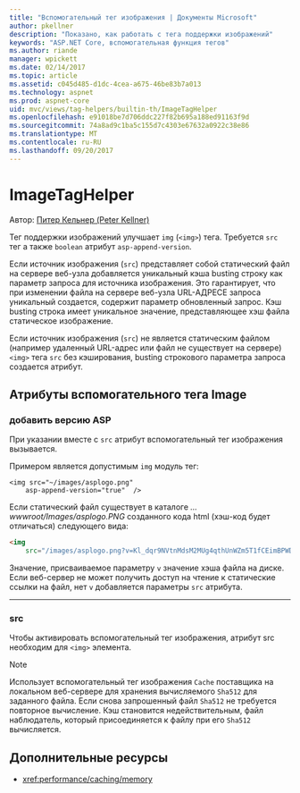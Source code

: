```yaml
---
title: "Вспомогательный тег изображения | Документы Microsoft"
author: pkellner
description: "Показано, как работать с тега поддержки изображений"
keywords: "ASP.NET Core, вспомогательная функция тегов"
ms.author: riande
manager: wpickett
ms.date: 02/14/2017
ms.topic: article
ms.assetid: c045d485-d1dc-4cea-a675-46be83b7a013
ms.technology: aspnet
ms.prod: aspnet-core
uid: mvc/views/tag-helpers/builtin-th/ImageTagHelper
ms.openlocfilehash: e91018be7d706ddc227f82b695a188ed91163f9d
ms.sourcegitcommit: 74a8ad9c1ba5c155d7c4303e67632a0922c38e86
ms.translationtype: MT
ms.contentlocale: ru-RU
ms.lasthandoff: 09/20/2017
---
```

# <a name="imagetaghelper"></a>ImageTagHelper

Автор: [Питер Кельнер (Peter Kellner)](http://peterkellner.net) 

Тег поддержки изображений улучшает `img` (`<img>`) тега. Требуется `src` тег а также `boolean` атрибут `asp-append-version`.

Если источник изображения (`src`) представляет собой статический файл на сервере веб-узла добавляется уникальный кэша busting строку как параметр запроса для источника изображения. Это гарантирует, что при изменении файла на сервере веб-узла URL-АДРЕСЕ запроса уникальный создается, содержит параметр обновленный запрос. Кэш busting строка имеет уникальное значение, представляющее хэш файла статическое изображение.

Если источник изображения (`src`) не является статическим файлом (например удаленный URL-адрес или файл не существует на сервере) `<img>` тега `src` без кэширования, busting строкового параметра запроса создается атрибут.

## <a name="image-tag-helper-attributes"></a>Атрибуты вспомогательного тега Image


### <a name="asp-append-version"></a>добавить версию ASP

При указании вместе с `src` атрибут вспомогательный тег изображения вызывается.

Примером является допустимым `img` модуль тег:

```cshtml
<img src="~/images/asplogo.png" 
    asp-append-version="true"  />
```

Если статический файл существует в каталоге *... wwwroot/Images/asplogo.PNG* созданного кода html (хэш-код будет отличаться) следующего вида:

```html
<img 
    src="/images/asplogo.png?v=Kl_dqr9NVtnMdsM2MUg4qthUnWZm5T1fCEimBPWDNgM"/>
```

Значение, присваиваемое параметру `v` значение хэша файла на диске. Если веб-сервер не может получить доступ на чтение к статические ссылки на файл, нет `v` добавляется параметры `src` атрибута.

- - -

### <a name="src"></a>src

Чтобы активировать вспомогательный тег изображения, атрибут src необходим для `<img>` элемента. 

> [!NOTE]
> Использует вспомогательный тег изображения `Cache` поставщика на локальном веб-сервере для хранения вычисляемого `Sha512` для заданного файла. Если снова запрошенный файл `Sha512` не требуется повторное вычисление. Кэш становится недействительным, файл наблюдатель, который присоединяется к файлу при его `Sha512` вычисляется.

## <a name="additional-resources"></a>Дополнительные ресурсы

* <xref:performance/caching/memory>
